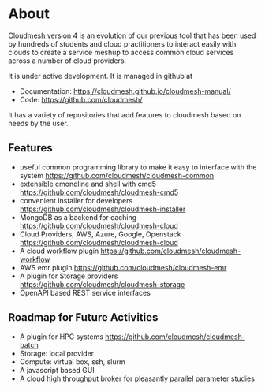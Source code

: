 # About

[Cloudmesh version 4](https://cloudmesh-community.github.io/cm/) is an evolution
of our previous tool that has been used by hundreds of students and cloud
practitioners to interact easily with clouds to create a service meshup to
access common cloud services across a number of cloud providers.

It is under active development. It is managed in github at 

* Documentation: <https://cloudmesh.github.io/cloudmesh-manual/>
* Code: <https://github.com/cloudmesh/>

It has a variety of repositories that add features to cloudmesh based on needs
by the user.

## Features

* useful common programming library to make it easy to interface with the 
  system <https://github.com/cloudmesh/cloudmesh-common>
* extensible cmondline and shell with cmd5 
  <https://github.com/cloudmesh/cloudmesh-cmd5>
* convenient installer for developers 
  <https://github.com/cloudmesh/cloudmesh-installer>
* MongoDB as a backend for caching
  <https://github.com/cloudmesh/cloudmesh-cloud>
* Cloud Providers, AWS, Azure, Google, Openstack
  <https://github.com/cloudmesh/cloudmesh-cloud>
* A cloud workflow plugin 
  <https://github.com/cloudmesh/cloudmesh-workflow>
* AWS emr plugin 
  <https://github.com/cloudmesh/cloudmesh-emr>
* A plugin for Storage providers
  <https://github.com/cloudmesh/cloudmesh-storage>
* OpenAPI based REST service interfaces

## Roadmap for Future Activities

* A plugin for HPC systems 
  <https://github.com/cloudmesh/cloudmesh-batch>
* Storage: local provider
* Compute: virtual box, ssh, slurm
* A javascript based GUI
* A cloud high throughput broker for pleasantly parallel parameter studies

